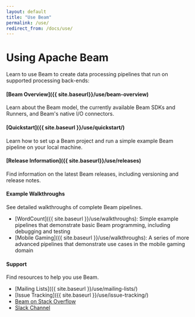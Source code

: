 ```yaml
---
layout: default
title: "Use Beam"
permalink: /use/
redirect_from: /docs/use/
---
```


# Using Apache Beam
Learn to use Beam to create data processing pipelines that run on supported processing back-ends:

#### [Beam Overview]({{ site.baseurl}}/use/beam-overview)
Learn about the Beam model, the currently available Beam SDKs and Runners, and Beam's native I/O connectors.

#### [Quickstart]({{ site.baseurl }}/use/quickstart/)
Learn how to set up a Beam project and run a simple example Beam pipeline on your local machine.

#### [Release Information]({{ site.baseurl}}/use/releases)
Find information on the latest Beam releases, including versioning and release notes.

#### Example Walkthroughs
See detailed walkthroughs of complete Beam pipelines.

* [WordCount]({{ site.baseurl }}/use/walkthroughs): Simple example pipelines that demonstrate basic Beam programming, including debugging and testing
* [Mobile Gaming]({{ site.baseurl }}/use/walkthroughs): A series of more advanced pipelines that demonstrate use cases in the mobile gaming domain

#### Support
Find resources to help you use Beam.

* [Mailing Lists]({{ site.baseurl }}/use/mailing-lists/)
* [Issue Tracking]({{ site.baseurl }}/use/issue-tracking/)
* [Beam on Stack Overflow](http://stackoverflow.com/questions/tagged/apache-beam)
* [Slack Channel](http://apachebeam.slack.com)
